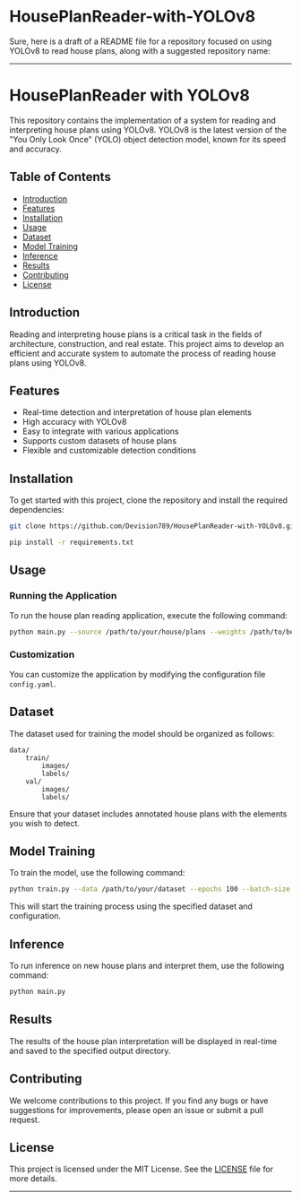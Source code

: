 # HousePlanReader-with-YOLOv8
Sure, here is a draft of a README file for a repository focused on using YOLOv8 to read house plans, along with a suggested repository name:

---

# HousePlanReader with YOLOv8

This repository contains the implementation of a system for reading and interpreting house plans using YOLOv8. YOLOv8 is the latest version of the "You Only Look Once" (YOLO) object detection model, known for its speed and accuracy.

## Table of Contents

- [Introduction](#introduction)
- [Features](#features)
- [Installation](#installation)
- [Usage](#usage)
- [Dataset](#dataset)
- [Model Training](#model-training)
- [Inference](#inference)
- [Results](#results)
- [Contributing](#contributing)
- [License](#license)

## Introduction

Reading and interpreting house plans is a critical task in the fields of architecture, construction, and real estate. This project aims to develop an efficient and accurate system to automate the process of reading house plans using YOLOv8.

## Features

- Real-time detection and interpretation of house plan elements
- High accuracy with YOLOv8
- Easy to integrate with various applications
- Supports custom datasets of house plans
- Flexible and customizable detection conditions

## Installation

To get started with this project, clone the repository and install the required dependencies:

```bash
git clone https://github.com/Devision789/HousePlanReader-with-YOLOv8.git

pip install -r requirements.txt
```

## Usage

### Running the Application

To run the house plan reading application, execute the following command:

```bash
python main.py --source /path/to/your/house/plans --weights /path/to/best/weights
```

### Customization

You can customize the application by modifying the configuration file `config.yaml`.

## Dataset

The dataset used for training the model should be organized as follows:

```
data/
    train/
        images/
        labels/
    val/
        images/
        labels/
```

Ensure that your dataset includes annotated house plans with the elements you wish to detect.

## Model Training

To train the model, use the following command:

```bash
python train.py --data /path/to/your/dataset --epochs 100 --batch-size 16 --img-size 640
```

This will start the training process using the specified dataset and configuration.

## Inference

To run inference on new house plans and interpret them, use the following command:

```bash
python main.py
```

## Results

The results of the house plan interpretation will be displayed in real-time and saved to the specified output directory.

## Contributing

We welcome contributions to this project. If you find any bugs or have suggestions for improvements, please open an issue or submit a pull request.

## License

This project is licensed under the MIT License. See the [LICENSE](LICENSE) file for more details.

---
